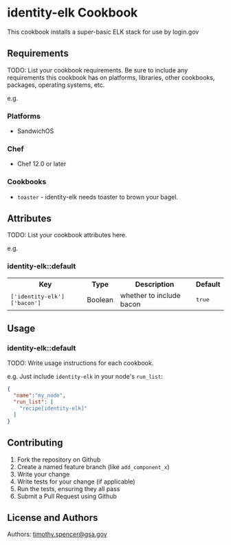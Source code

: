 # identity-elk Cookbook

This cookbook installs a super-basic ELK stack for use by login.gov

## Requirements

TODO: List your cookbook requirements. Be sure to include any requirements this cookbook has on platforms, libraries, other cookbooks, packages, operating systems, etc.

e.g.
### Platforms

- SandwichOS

### Chef

- Chef 12.0 or later

### Cookbooks

- `toaster` - identity-elk needs toaster to brown your bagel.

## Attributes

TODO: List your cookbook attributes here.

e.g.
### identity-elk::default

<table>
  <tr>
    <th>Key</th>
    <th>Type</th>
    <th>Description</th>
    <th>Default</th>
  </tr>
  <tr>
    <td><tt>['identity-elk']['bacon']</tt></td>
    <td>Boolean</td>
    <td>whether to include bacon</td>
    <td><tt>true</tt></td>
  </tr>
</table>

## Usage

### identity-elk::default

TODO: Write usage instructions for each cookbook.

e.g.
Just include `identity-elk` in your node's `run_list`:

```json
{
  "name":"my_node",
  "run_list": [
    "recipe[identity-elk]"
  ]
}
```

## Contributing

1. Fork the repository on Github
2. Create a named feature branch (like `add_component_x`)
3. Write your change
4. Write tests for your change (if applicable)
5. Run the tests, ensuring they all pass
6. Submit a Pull Request using Github

## License and Authors

Authors: timothy.spencer@gsa.gov

